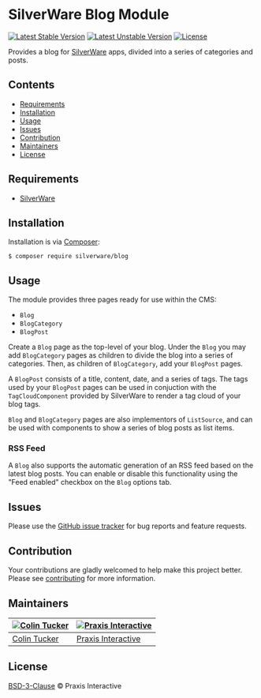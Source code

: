# SilverWare Blog Module

[![Latest Stable Version](https://poser.pugx.org/silverware/blog/v/stable)](https://packagist.org/packages/silverware/blog)
[![Latest Unstable Version](https://poser.pugx.org/silverware/blog/v/unstable)](https://packagist.org/packages/silverware/blog)
[![License](https://poser.pugx.org/silverware/blog/license)](https://packagist.org/packages/silverware/blog)

Provides a blog for [SilverWare][silverware] apps, divided into a series of categories and posts.

## Contents

- [Requirements](#requirements)
- [Installation](#installation)
- [Usage](#usage)
- [Issues](#issues)
- [Contribution](#contribution)
- [Maintainers](#maintainers)
- [License](#license)

## Requirements

- [SilverWare][silverware]

## Installation

Installation is via [Composer][composer]:

```
$ composer require silverware/blog
```

## Usage

The module provides three pages ready for use within the CMS:

- `Blog`
- `BlogCategory`
- `BlogPost`

Create a `Blog` page as the top-level of your blog. Under the `Blog` you
may add `BlogCategory` pages as children to divide the blog into a series
of categories. Then, as children of `BlogCategory`, add your `BlogPost` pages.

A `BlogPost` consists of a title, content, date, and a series of tags. The tags
used by your `BlogPost` pages can be used in conjuction with the
`TagCloudComponent` provided by SilverWare to render a tag cloud of your
blog tags.

`Blog` and `BlogCategory` pages are also implementors of `ListSource`, and can be used with
components to show a series of blog posts as list items.

### RSS Feed

A `Blog` also supports the automatic generation of an RSS feed based on the
latest blog posts. You can enable or disable this functionality using the "Feed enabled"
checkbox on the `Blog` options tab.

## Issues

Please use the [GitHub issue tracker][issues] for bug reports and feature requests.

## Contribution

Your contributions are gladly welcomed to help make this project better.
Please see [contributing](CONTRIBUTING.md) for more information.

## Maintainers

[![Colin Tucker](https://avatars3.githubusercontent.com/u/1853705?s=144)](https://github.com/colintucker) | [![Praxis Interactive](https://avatars2.githubusercontent.com/u/1782612?s=144)](https://www.praxis.net.au)
---|---
[Colin Tucker](https://github.com/colintucker) | [Praxis Interactive](https://www.praxis.net.au)

## License

[BSD-3-Clause](LICENSE.md) &copy; Praxis Interactive

[silverware]: https://github.com/praxisnetau/silverware
[composer]: https://getcomposer.org
[issues]: https://github.com/praxisnetau/silverware-blog/issues
